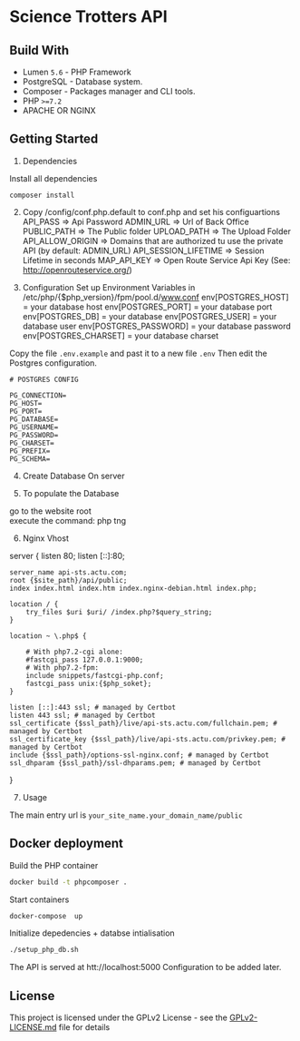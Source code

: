 # Science Trotters API

## Build With

* Lumen `5.6` - PHP Framework
*  PostgreSQL - Database system.
* Composer - Packages manager and CLI tools.
* PHP `>=7.2`
* APACHE OR NGINX

## Getting Started

1) Dependencies 

Install all dependencies
```
composer install
```

2) Copy /config/conf.php.default to conf.php and set his configuartions
API_PASS 				=> Api Password
ADMIN_URL 				=> Url of Back Office
PUBLIC_PATH 			=> The Public folder
UPLOAD_PATH				=> The Upload Folder
API_ALLOW_ORIGIN		=> Domains that are authorized tu use the private API (by default: ADMIN_URL)
API_SESSION_LIFETIME	=> Session Lifetime in seconds
MAP_API_KEY				=> Open Route Service Api Key (See: http://openrouteservice.org/)

3) Configuration
Set up Environment Variables in /etc/php/{$php_version}/fpm/pool.d/www.conf
env[POSTGRES_HOST] = your database host
env[POSTGRES_PORT] = your database port
env[POSTGRES_DB] = your database
env[POSTGRES_USER] = your database user
env[POSTGRES_PASSWORD] = your database password
env[POSTGRES_CHARSET] = your database charset



Copy the file `.env.example` and past it to a new file `.env`
Then edit the Postgres configuration.
```
# POSTGRES CONFIG

PG_CONNECTION=
PG_HOST=
PG_PORT=
PG_DATABASE=
PG_USERNAME=
PG_PASSWORD=
PG_CHARSET=
PG_PREFIX=
PG_SCHEMA=
```

4) Create Database On server


5) To populate the Database

go to the website root	
execute the command: php tng


6) Nginx Vhost

server {
	listen 80;
	listen [::]:80;

	server_name api-sts.actu.com;
	root {$site_path}/api/public;
	index index.html index.htm index.nginx-debian.html index.php;

	location / {
		try_files $uri $uri/ /index.php?$query_string;
	}

	location ~ \.php$ {
	
		# With php7.2-cgi alone:
		#fastcgi_pass 127.0.0.1:9000;
		# With php7.2-fpm:
		include snippets/fastcgi-php.conf;
		fastcgi_pass unix:{$php_soket};
	}

    listen [::]:443 ssl; # managed by Certbot
    listen 443 ssl; # managed by Certbot
    ssl_certificate {$ssl_path}/live/api-sts.actu.com/fullchain.pem; # managed by Certbot
    ssl_certificate_key {$ssl_path}/live/api-sts.actu.com/privkey.pem; # managed by Certbot
    include {$ssl_path}/options-ssl-nginx.conf; # managed by Certbot
    ssl_dhparam {$ssl_path}/ssl-dhparams.pem; # managed by Certbot

}


7) Usage

The main entry url is `your_site_name.your_domain_name/public`

## Docker deployment

Build the PHP container
```bash
docker build -t phpcomposer .
```

Start containers
```bash
docker-compose  up
```

Initialize depedencies + databse intialisation
```bash
./setup_php_db.sh 
```

The API is served at htt://localhost:5000
Configuration to be added later.
 

## License
This project is licensed under the GPLv2 License - see the [GPLv2-LICENSE.md](https://github.com/medialab/ScienceTrotterS_API/GPLv2-LICENSE.md) file for details